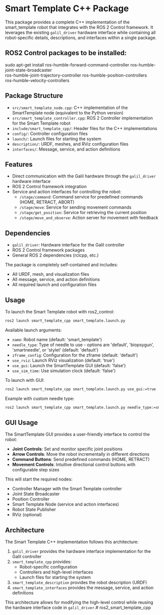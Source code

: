# Smart Template C++ Package

This package provides a complete C++ implementation of the smart_template robot that integrates with the ROS 2 Control framework. It leverages the existing `galil_driver` hardware interface while containing all robot-specific details, descriptions, and interfaces within a single package.

## ROS2 Control packages to be installed:
sudo apt-get install ros-humble-forward-command-controller ros-humble-joint-state-broadcaster \
                 ros-humble-joint-trajectory-controller ros-humble-position-controllers \
                 ros-humble-velocity-controllers

## Package Structure

- `src/smart_template_node.cpp`: C++ implementation of the SmartTemplate node (equivalent to the Python version)
- `src/smart_template_controller.cpp`: ROS 2 Controller implementation for the Smart Template robot
- `include/smart_template_cpp/`: Header files for the C++ implementations
- `config/`: Controller configuration files
- `launch/`: Launch files for starting the system
- `description/`: URDF, meshes, and RViz configuration files
- `interfaces/`: Message, service, and action definitions

## Features

- Direct communication with the Galil hardware through the `galil_driver` hardware interface
- ROS 2 Control framework integration
- Service and action interfaces for controlling the robot:
  - `/stage/command`: Command service for predefined commands (HOME, RETRACT, ABORT)
  - `/stage/move`: Service for sending movement commands
  - `/stage/get_position`: Service for retrieving the current position
  - `/stage/move_and_observe`: Action server for movement with feedback

## Dependencies

- `galil_driver`: Hardware interface for the Galil controller 
- ROS 2 Control framework packages
- General ROS 2 dependencies (rclcpp, etc.)

The package is completely self-contained and includes:
- All URDF, mesh, and visualization files
- All message, service, and action definitions
- All required launch and configuration files

## Usage

To launch the Smart Template robot with ros2_control:

```bash
ros2 launch smart_template_cpp smart_template.launch.py
```

Available launch arguments:
- `name`: Robot name (default: 'smart_template')
- `needle_type`: Type of needle to use - options are 'default', 'biopsygun', 'smartneedle', or 'stylet' (default: 'default')
- `zframe_config`: Configuration for the zframe (default: 'default')
- `use_rviz`: Launch RViz visualization (default: 'true')
- `use_gui`: Launch the SmartTemplate GUI (default: 'false')
- `use_sim_time`: Use simulation clock (default: 'false')

To launch with GUI:
```bash
ros2 launch smart_template_cpp smart_template.launch.py use_gui:=true
```

Example with custom needle type:
```bash
ros2 launch smart_template_cpp smart_template.launch.py needle_type:=smartneedle
```

## GUI Usage

The SmartTemplate GUI provides a user-friendly interface to control the robot:

- **Joint Controls**: Set and monitor specific joint positions
- **Arrow Controls**: Move the robot incrementally in different directions
- **Command Buttons**: Send predefined commands (HOME, RETRACT)
- **Movement Controls**: Intuitive directional control buttons with configurable step sizes

This will start the required nodes:
- Controller Manager with the Smart Template controller
- Joint State Broadcaster
- Position Controller
- Smart Template Node (service and action interfaces)
- Robot State Publisher
- RViz (optional)

## Architecture

The Smart Template C++ implementation follows this architecture:

1. `galil_driver` provides the hardware interface implementation for the Galil controller
2. `smart_template_cpp` provides:
   - Robot-specific configuration
   - Controllers and high-level interfaces
   - Launch files for starting the system
3. `smart_template_description` provides the robot description (URDF)
4. `smart_template_interfaces` provides the message, service, and action definitions

This architecture allows for modifying the high-level control while reusing the hardware interface code in `galil_driver`.# ros2_smart_template_cpp
